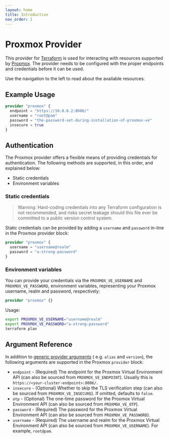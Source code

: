 ```yaml
---
layout: home
title: Introduction
nav_order: 1
---
```


# Proxmox Provider

This provider for [Terraform](https://www.terraform.io/) is used for interacting
with resources supported by [Proxmox](https://www.proxmox.com/en/). The provider
needs to be configured with the proper endpoints and credentials before it can
be used.

Use the navigation to the left to read about the available resources.

## Example Usage

```terraform
provider "proxmox" {
  endpoint = "https://10.0.0.2:8006/"
  username = "root@pam"
  password = "the-password-set-during-installation-of-proxmox-ve"
  insecure = true
}
```

## Authentication

The Proxmox provider offers a flexible means of providing credentials for
authentication. The following methods are supported, in this order, and
explained below:

- Static credentials
- Environment variables

### Static credentials

> Warning: Hard-coding credentials into any Terraform configuration is not
> recommended, and risks secret leakage should this file ever be committed to a
> public version control system.

Static credentials can be provided by adding a `username` and `password` in-line
in the Proxmox provider block:

```terraform
provider "proxmox" {
  username = "username@realm"
  password = "a-strong-password"
}
```

### Environment variables

You can provide your credentials via the `PROXMOX_VE_USERNAME`
and `PROXMOX_VE_PASSWORD`, environment variables, representing your Proxmox
username, realm and password, respectively:

```terraform
provider "proxmox" {}
```

Usage:

```sh
export PROXMOX_VE_USERNAME="username@realm"
export PROXMOX_VE_PASSWORD="a-strong-password"
terraform plan
```

## Argument Reference

In addition
to [generic provider arguments](https://www.terraform.io/docs/configuration/providers.html) (
e.g. `alias` and `version`), the following arguments are supported in the
Proxmox `provider` block:

- `endpoint` - (Required) The endpoint for the Proxmox Virtual Environment
  API (can also be sourced from `PROXMOX_VE_ENDPOINT`). Usually this is
  `https://<your-cluster-endpoint>:8006/`.
- `insecure` - (Optional) Whether to skip the TLS verification step (can
  also be sourced from `PROXMOX_VE_INSECURE`). If omitted, defaults
  to `false`.
- `otp` - (Optional) The one-time password for the Proxmox Virtual
  Environment API (can also be sourced from `PROXMOX_VE_OTP`).
- `password` - (Required) The password for the Proxmox Virtual Environment
  API (can also be sourced from `PROXMOX_VE_PASSWORD`).
- `username` - (Required) The username and realm for the Proxmox Virtual
  Environment API (can also be sourced from `PROXMOX_VE_USERNAME`). For 
  example, `root@pam`.
